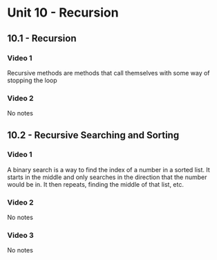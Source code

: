 # Unit 10 - Recursion
## 10.1 - Recursion
### Video 1
Recursive methods are methods that call themselves with some way of stopping the loop
### Video 2
No notes
## 10.2 - Recursive Searching and Sorting
### Video 1
A binary search is a way to find the index of a number in a sorted list. It starts in the middle and only searches in the direction that the number would be in. It then repeats, finding the middle of that list, etc.
### Video 2
No notes
### Video 3
No notes
